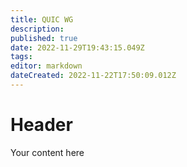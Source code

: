 ```yaml
---
title: QUIC WG
description: 
published: true
date: 2022-11-29T19:43:15.049Z
tags: 
editor: markdown
dateCreated: 2022-11-22T17:50:09.012Z
---
```


# Header
Your content here